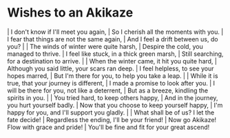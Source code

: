 Wishes to an Akikaze
====================

| I don't know if I'll meet you again,
| So I cherish all the moments with you.
| I fear that things are not the same again,
| And I feel a drift between us, do you?
| 
| The winds of winter were quite harsh,
| Despire the cold, you managed to thrive.
| I feel like stuck, in a thick green marsh,
| Still searching, for a destination to arrive.
| 
| When the winter came, it hit you quite hard,
| Although you said little, your scars ran deep.
| I feel helpless, to see your hopes marred,
| But I'm there for you, to help you take a leap.
| 
| While it is true, that your journey is different,
| I made a promise to look after you.
| I will be there for you, not like a deterrent,
| But as a breeze, kindling the spirits in you.
| 
| You tried hard, to keep others happy,
| And in the journey, you hurt yourself badly.
| Now that you choose to keep yourself happy,
| I'm happy for you, and I'll support you gladly.
| 
| What shall be of us? I let the fate decide!
| Regardless the ending, I'll be your friend!
| Now go Akikaze! Flow with grace and pride!
| You'll be fine and fit for your great ascend!